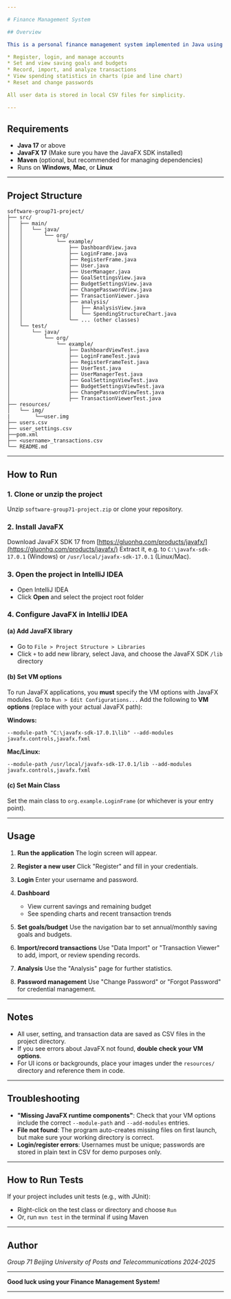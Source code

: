 ```yaml
---

# Finance Management System

## Overview

This is a personal finance management system implemented in Java using JavaFX for the user interface. It allows users to:

* Register, login, and manage accounts
* Set and view saving goals and budgets
* Record, import, and analyze transactions
* View spending statistics in charts (pie and line chart)
* Reset and change passwords

All user data is stored in local CSV files for simplicity.

---
```


## Requirements

* **Java 17** or above
* **JavaFX 17** (Make sure you have the JavaFX SDK installed)
* **Maven** (optional, but recommended for managing dependencies)
* Runs on **Windows**, **Mac**, or **Linux**

---

## Project Structure

```
software-group71-project/
├── src/
│   ├── main/
│   │   └── java/
│   │       └── org/
│   │           └── example/
│   │               ├── DashboardView.java
│   │               ├── LoginFrame.java
│   │               ├── RegisterFrame.java
│   │               ├── User.java
│   │               ├── UserManager.java
│   │               ├── GoalSettingsView.java
│   │               ├── BudgetSettingsView.java
│   │               ├── ChangePasswordView.java
│   │               ├── TransactionViewer.java
│   │               ├── analysis/
│   │               │   ├── AnalysisView.java
│   │               │   └── SpendingStructureChart.java
│   │               └── ... (other classes)
│   └── test/
│       └── java/
│           └── org/
│               └── example/
│                   ├── DashboardViewTest.java
│                   ├── LoginFrameTest.java
│                   ├── RegisterFrameTest.java
│                   ├── UserTest.java
│                   ├── UserManagerTest.java
│                   ├── GoalSettingsViewTest.java
│                   ├── BudgetSettingsViewTest.java
│                   ├── ChangePasswordViewTest.java
│                   ├── TransactionViewerTest.java
├── resources/
│   └── img/
|        └──user.img
├── users.csv
├── user_settings.csv
├──pom.xml
├── <username>_transactions.csv
└── README.md

```

---

## How to Run

### 1. **Clone or unzip the project**

Unzip `software-group71-project.zip` or clone your repository.

### 2. **Install JavaFX**

Download JavaFX SDK 17 from [https://gluonhq.com/products/javafx/](https://gluonhq.com/products/javafx/)
Extract it, e.g. to `C:\javafx-sdk-17.0.1` (Windows) or `/usr/local/javafx-sdk-17.0.1` (Linux/Mac).

### 3. **Open the project in IntelliJ IDEA**

* Open IntelliJ IDEA
* Click **Open** and select the project root folder

### 4. **Configure JavaFX in IntelliJ IDEA**

#### (a) **Add JavaFX library**

* Go to `File > Project Structure > Libraries`
* Click `+` to add new library, select Java, and choose the JavaFX SDK `/lib` directory

#### (b) **Set VM options**

To run JavaFX applications, you **must** specify the VM options with JavaFX modules.
Go to `Run > Edit Configurations...`
Add the following to **VM options** (replace with your actual JavaFX path):

**Windows:**

```
--module-path "C:\javafx-sdk-17.0.1\lib" --add-modules javafx.controls,javafx.fxml
```

**Mac/Linux:**

```
--module-path /usr/local/javafx-sdk-17.0.1/lib --add-modules javafx.controls,javafx.fxml
```

#### (c) **Set Main Class**

Set the main class to `org.example.LoginFrame` (or whichever is your entry point).

---

## Usage

1. **Run the application**
   The login screen will appear.

2. **Register a new user**
   Click "Register" and fill in your credentials.

3. **Login**
   Enter your username and password.

4. **Dashboard**

   * View current savings and remaining budget
   * See spending charts and recent transaction trends

5. **Set goals/budget**
   Use the navigation bar to set annual/monthly saving goals and budgets.

6. **Import/record transactions**
   Use "Data Import" or "Transaction Viewer" to add, import, or review spending records.

7. **Analysis**
   Use the "Analysis" page for further statistics.

8. **Password management**
   Use "Change Password" or "Forgot Password" for credential management.

---

## Notes

* All user, setting, and transaction data are saved as CSV files in the project directory.
* If you see errors about JavaFX not found, **double check your VM options**.
* For UI icons or backgrounds, place your images under the `resources/` directory and reference them in code.

---

## Troubleshooting

* **"Missing JavaFX runtime components"**: Check that your VM options include the correct `--module-path` and `--add-modules` entries.
* **File not found**: The program auto-creates missing files on first launch, but make sure your working directory is correct.
* **Login/register errors**: Usernames must be unique; passwords are stored in plain text in CSV for demo purposes only.

---

## How to Run Tests

If your project includes unit tests (e.g., with JUnit):

* Right-click on the test class or directory and choose `Run`
* Or, run `mvn test` in the terminal if using Maven

---

## Author

*Group 71*
*Beijing University of Posts and Telecommunications*
*2024-2025*

---

**Good luck using your Finance Management System!**

---



